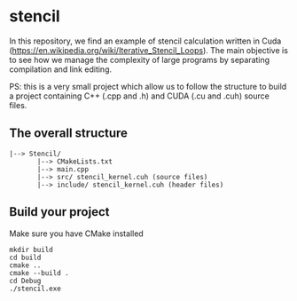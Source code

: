 # stencil

In this repository, we find an example of stencil calculation written in Cuda (https://en.wikipedia.org/wiki/Iterative_Stencil_Loops). 
The main objective is to see how we manage the complexity of large programs by separating compilation and link editing.

PS: this is a very small project which allow us to follow the structure to build a project containing C++ (.cpp and .h) and CUDA (.cu and .cuh) source files.

## The overall structure
```
|--> Stencil/
       |--> CMakeLists.txt
       |--> main.cpp
       |--> src/ stencil_kernel.cuh (source files)
       |--> include/ stencil_kernel.cuh (header files)
```

## Build your project
Make sure you have CMake installed
```
mkdir build
cd build
cmake .. 
cmake --build .
cd Debug 
./stencil.exe
```
